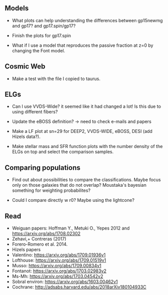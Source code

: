 
## Models ##

* What plots can help understanding the differences between gp15newmg and gp17? and gp17.spin/gp17?

* Finish the plots for gp17.spin

* What if I use a model that reproduces the passive fraction at z=0 by changing the Font model.

## Cosmic Web ##

* Make a test with the file I copied to taurus.


## ELGs ##

* Can I use VVDS-Wide? it seemed like it had changed a lot! Is this due to using different fibers?

* Update the eBOSS definition? -> need to check e-mails and papers

* Make a LF plot at sn=29 for DEEP2, VVDS-WIDE, eBOSS, DESI (add Hizels data?). 

* Make stellar mass and SFR function plots with the number density of the ELGs on top and select the comparison samples.


## Comparing populations ##

* Find out about possibilities to compare the classifications. Maybe focus only on those galaxies that do not overlap? Moustaka's bayesian something for weighting probabilites?

* Could I compare directly w r0? Maybe using the lightcone?

## Read ##
* Weiguan papers: Hoffman Y., Metuki O., Yepes 2012 and https://arxiv.org/abs/1708.02302
* Zehavi,+ Contreras (2017)
* Forero-Romero et al. 2014.
* Hizels papers
* Valentino: https://arxiv.org/abs/1709.01936v1
* Lofthouse: https://arxiv.org/abs/1709.01519v1
* Musso: https://arxiv.org/abs/1709.00834v1
* Fontanot: https://arxiv.org/abs/1703.02983v2
* Ms-Mh: https://arxiv.org/abs/1703.04542v2
* Sobral environ: https://arxiv.org/abs/1603.00462v1
* Cochrane: http://adsabs.harvard.edu/abs/2018arXiv180104933C
